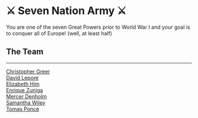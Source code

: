 # ⚔️ Seven Nation Army ⚔️

You are one of the seven Great Powers prior to World War I and your goal is to conquer all of Europe! (well, at least half)

## The Team

---

[Christopher Greer](https://github.com/BornIncompetence)\
[David Lepore](https://github.com/Davidlepore)\
[Elizabeth Him](https://github.com/elizabethhim/)\
[Enrique Zuniga](https://github.com/zuniganoel)\
[Mercer Denholm](https://github.com/MataMercer)\
[Samantha Wiley](https://github.com/samanthawiley)\
[Tomas Ponce](https://github.com/Ponce-1)
